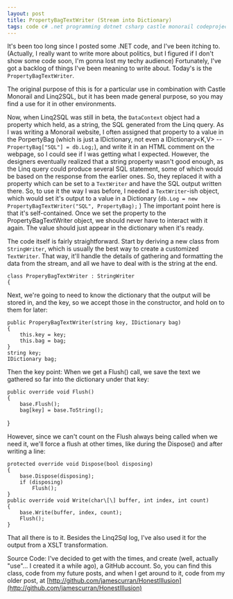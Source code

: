 ```yaml
---
layout: post
title: PropertyBagTextWriter (Stream into Dictionary)
tags: code c# .net programming dotnet csharp castle monorail codeproject
---
```


It's been too long since I posted some .NET code, and I've been itching to.  (Actually, I really want to write more about politics, but I figured if I don't show some code soon, I'm gonna lost my techy audience)  Fortunately, I've got a backlog of things I've been meaning to write about.  Today's is the `PropertyBagTextWriter`.
  
The original purpose of this is for a particular use in combination with Castle Monorail and Linq2SQL, but it has been made general purpose, so you may find a use for it in other environments. 
  
Now, when Linq2SQL was still in beta, the `DataContext` object had a property which held, as a string, the SQL generated from the Linq query.  As I was writing a Monorail website, I often assigned that property to a value in the PorpertyBag (which is just a IDictionary, not even a IDictionary&lt;K,V&gt;  -- `PropertyBag["SQL"] = db.Log;`), and write it in  an HTML comment on the webpage, so I could see if I was getting what I expected.  However, the designers eventually realized that a string property wasn't good enough, as the Linq query could produce several SQL statement, some of which would be based on the response from the earlier ones.  So, they replaced it with a property which can be set to a `TextWriter` and have the SQL output written there.  So, to use it the way I was before, I needed a `TextWriter`-ish object, which would set it's output to a value in a Dictionary  (`db.Log = new PropertyBagTextWriter("SQL", PropertyBag);` )   The important point here is that it's self-contained.  Once we set the property to the PropertyBagTextWriter object,  we should never have to interact with it again.  The value should just appear in the dictionary when it's ready.

The code itself is fairly straightforward.  Start by deriving a new class from `StringWriter`, which is usually the best way to create a customized `TextWriter`.  That way, it'll handle the details of gathering and formatting the data from the stream, and all we have to deal with is the string at the end.

    class ProperyBagTextWriter : StringWriter
    {

Next, we're going to need to know the dictionary that the output will be stored in,  and the key, so we accept those in the constructor, and hold on to them for later:

    public ProperyBagTextWriter(string key, IDictionary bag)
    {
        this.key = key;
        this.bag = bag;
    }
    string key;
    IDictionary bag;

Then the key point:   When we get a Flush() call, we save the text we gathered so far into the dictionary under that key:

    public override void Flush()
    {
        base.Flush();
        bag[key] = base.ToString();
   }

However, since we can't count on the Flush always being called when we need it, we'll force a flush at other times, like during the Dispose() and after writing a line:

    protected override void Dispose(bool disposing)
    {
        base.Dispose(disposing);
        if (disposing)
            Flush();
    }
    public override void Write(char\[\] buffer, int index, int count)
    {
        base.Write(buffer, index, count);
        Flush();
    }


That all there is to it.  Besides the Linq2Sql log, I've also used it for the output from a XSLT transformation.


Source Code: I've decided to get with the times, and create (well, actually "use"... I created it a while ago), a GitHub account.  So, you can find this class, code from my future posts, and when I get around to it, code from my older post, at  [http://github.com/jamescurran/HonestIllusion](http://github.com/jamescurran/HonestIllusion)

